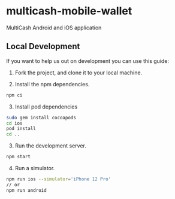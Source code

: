 # multicash-mobile-wallet
MultiCash Android and iOS application

## Local Development

If you want to help us out on development you can use this guide:

1. Fork the project, and clone it to your local machine.

2. Install the npm dependencies.
``` bash
npm ci
```

3. Install pod dependencies
```bash
sudo gem install cocoapods
cd ios
pod install
cd ..
```

3. Run the development server.
```bash
npm start
```

4. Run a simulator.
```bash
npm run ios --simulator='iPhone 12 Pro'
// or
npm run android
```
